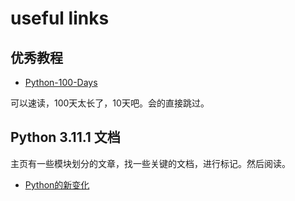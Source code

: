 # useful links


## 优秀教程

- [Python-100-Days](https://github.com/jackfrued/Python-100-Days)

可以速读，100天太长了，10天吧。会的直接跳过。

## Python 3.11.1 文档

主页有一些模块划分的文章，找一些关键的文档，进行标记。然后阅读。

- [Python的新变化](https://docs.python.org/zh-cn/3/whatsnew/index.html)